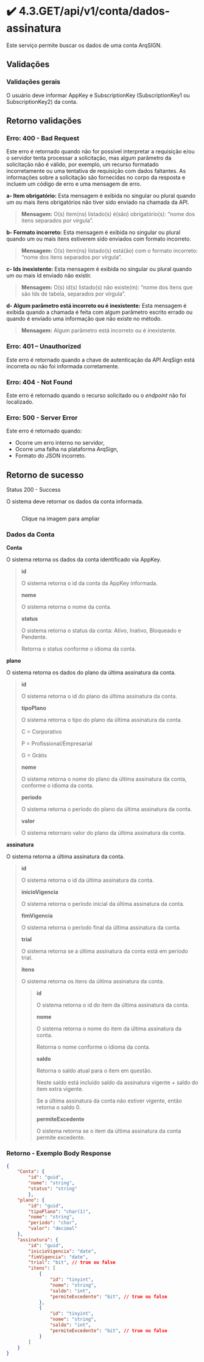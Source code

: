 # ✔️ 4.3.GET/api/v1/conta/dados-assinatura

Este serviço permite buscar os dados de uma conta ArqSIGN.

## Validações

### Validações gerais

O usuário deve informar AppKey e SubscriptionKey (SubscriptionKey1 ou SubscriptionKey2) da conta.

## Retorno validações

### Erro: 400 - Bad Request

Este erro é retornado quando não for possível interpretar a requisição e/ou o servidor tenta processar a solicitação, mas algum parâmetro da solicitação não é válido, por exemplo, um recurso formatado incorretamente ou uma tentativa de requisição com dados faltantes. As informações sobre a solicitação são fornecidas no corpo da resposta e incluem um código de erro e uma mensagem de erro.

**a- Item obrigatório:** Esta mensagem é exibida no singular ou plural quando um ou mais itens obrigatórios não tiver sido enviado na chamada da API.

> **Mensagem:** O(s) item(ns) listado(s) é(são) obrigatório(s): “nome dos itens separados por vírgula”.

**b- Formato incorreto:** Esta mensagem é exibida no singular ou plural quando um ou mais itens estiverem sido enviados com formato incorreto.

> **Mensagem:** O(s) item(ns) listado(s) está(ão) com o formato incorreto: “nome dos itens separados por vírgula”.

**c- Ids inexistente:** Esta mensagem é exibida no singular ou plural quando um ou mais Id enviado não existir.

> **Mensagem:** O(s) id(s) listado(s) não existe(m): “nome dos itens que são Ids de tabela, separados por vírgula”.

**d- Algum parâmetro está incorreto ou é inexistente:** Esta mensagem é exibida quando a chamada é feita com algum parâmetro escrito errado ou quando é enviado uma informação que não existe no método.

> **Mensagem:** Algum parâmetro está incorreto ou é inexistente.

### Erro: 401 – Unauthorized

Este erro é retornado quando a chave de autenticação da API ArqSign está incorreta ou não foi informada corretamente.

### Erro: 404 - Not Found

Este erro é retornado quando o recurso solicitado ou o _endpoint_ não foi localizado.

### Erro: 500 - Server Error

Este erro é retornado quando:

* Ocorre um erro interno no servidor,
* Ocorre uma falha na plataforma ArqSign,
* Formato do JSON incorreto.

## Retorno de sucesso

Status 200 - Success

O sistema deve retornar os dados da conta informada.

<figure><img src="../../../../../.gitbook/assets/image (321).png" alt=""><figcaption><p>Clique na imagem para ampliar</p></figcaption></figure>

### Dados da Conta

**Conta**

O sistema retorna os dados da conta identificado via AppKey.         &#x20;

> **id**
>
> O sistema retorna o id da conta da AppKey informada.
>
> &#x20;**nome**  &#x20;
>
> &#x20;O sistema retorna o nome da conta.
>
> &#x20;**status**
>
> O sistema retorna o status da conta: Ativo, Inativo, Bloqueado e Pendente.
>
> &#x20;Retorna o status conforme o idioma da conta.

**plano**

O sistema retorna os dados do plano da última assinatura da conta.

> **id**
>
> O sistema retorna o id do plano da última assinatura da conta.       &#x20;
>
> **tipoPlano**
>
> O sistema retorna o tipo do plano da última assinatura da conta.
>
> C = Corporativo
>
> P = Profissional/Empresarial
>
> G = Grátis
>
> **nome**
>
> O sistema retorna o nome do plano da última assinatura da conta, conforme o idioma da conta.
>
> **periodo**
>
> O sistema retorna o período do plano da última assinatura da conta.
>
> **valor**
>
> O sistema retornaro valor do plano da última assinatura da conta.   &#x20;

**assinatura**

O sistema retorna a última assinatura da conta.

> **id**
>
> O sistema retorna o id da última assinatura da conta.   &#x20;
>
> **inicioVigencia**
>
> O sistema retorna o período inicial da última assinatura da conta.   &#x20;
>
> **fimVigencia**
>
> O sistema retorna o período final da última assinatura da conta.
>
> **trial**
>
> O sistema retorna se a última assinatura da conta está em período trial.
>
> **itens**
>
> O sistema retorna os itens da última assinatura da conta.
>
> > **id**
> >
> > O sistema retorna o id do item da última assinatura da conta.
> >
> > **nome**
> >
> > O sistema retorna o nome do item da última assinatura da conta.
> >
> > Retorna o nome conforme o idioma da conta.&#x20;
> >
> > **saldo**
> >
> > Retorna o saldo atual para o item em questão.
> >
> > Neste saldo está incluído saldo da assinatura vigente + saldo do item extra vigente.&#x20;
> >
> > Se a última assinatura da conta não estiver vigente, então retorna o saldo 0.
> >
> > **permiteExcedente**
> >
> > O sistema retorna se o item da última assinatura da conta permite excedente.

### Retorno - Exemplo Body Response

```json
{
    "Conta": {
        "id": "guid",
        "nome": "string",
        "status": "string"
        },
    "plano": {
        "id": "guid",
        "tipoPlano": "char(1)",
        "nome": "string",
        "periodo": "char",
        "valor": "decimal"
    },
    "assinatura": {
        "id": "guid",
        "inicioVigencia": "date",
        "fimVigencia": "date",
        "trial": "bit", // true ou false      
        "itens": [
            {
                "id": "tinyint",
                "nome": "string",
                "saldo": "int", 
                "permiteExcedente": "bit", // true ou false      
            },
            {
                "id": "tinyint",
                "nome": "string",
                "saldo": "int", 
                "permiteExcedente": "bit", // true ou false      
            }
        ]
    }
}
```

